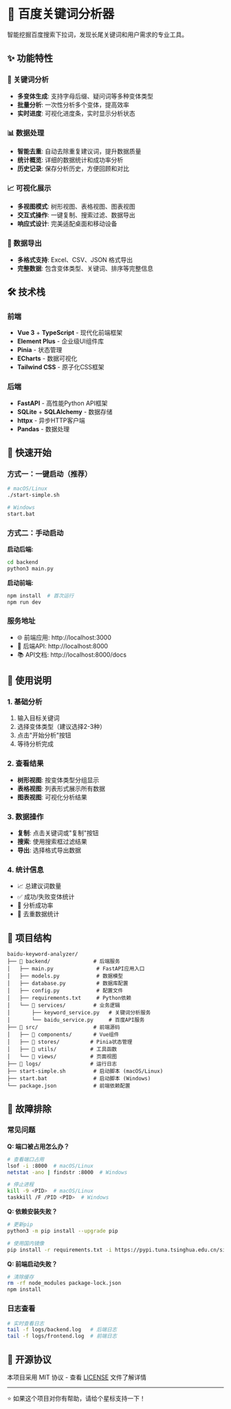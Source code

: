 # 🚀 百度关键词分析器

智能挖掘百度搜索下拉词，发现长尾关键词和用户需求的专业工具。

## ✨ 功能特性

### 🎯 关键词分析
- **多变体生成**: 支持字母后缀、疑问词等多种变体类型
- **批量分析**: 一次性分析多个变体，提高效率
- **实时进度**: 可视化进度条，实时显示分析状态

### 📊 数据处理
- **智能去重**: 自动去除重复建议词，提升数据质量
- **统计概览**: 详细的数据统计和成功率分析
- **历史记录**: 保存分析历史，方便回顾和对比

### 📈 可视化展示
- **多视图模式**: 树形视图、表格视图、图表视图
- **交互式操作**: 一键复制、搜索过滤、数据导出
- **响应式设计**: 完美适配桌面和移动设备

### 💾 数据导出
- **多格式支持**: Excel、CSV、JSON 格式导出
- **完整数据**: 包含变体类型、关键词、排序等完整信息

## 🛠️ 技术栈

### 前端
- **Vue 3** + **TypeScript** - 现代化前端框架
- **Element Plus** - 企业级UI组件库
- **Pinia** - 状态管理
- **ECharts** - 数据可视化
- **Tailwind CSS** - 原子化CSS框架

### 后端
- **FastAPI** - 高性能Python API框架
- **SQLite** + **SQLAlchemy** - 数据存储
- **httpx** - 异步HTTP客户端
- **Pandas** - 数据处理

## 🚀 快速开始

### 方式一：一键启动（推荐）

```bash
# macOS/Linux
./start-simple.sh

# Windows
start.bat
```

### 方式二：手动启动

**启动后端:**
```bash
cd backend
python3 main.py
```

**启动前端:**
```bash
npm install  # 首次运行
npm run dev
```

### 服务地址
- 🌐 前端应用: http://localhost:3000
- 🔧 后端API: http://localhost:8000
- 📚 API文档: http://localhost:8000/docs

## 📖 使用说明

### 1. 基础分析
1. 输入目标关键词
2. 选择变体类型（建议选择2-3种）
3. 点击"开始分析"按钮
4. 等待分析完成

### 2. 查看结果
- **树形视图**: 按变体类型分组显示
- **表格视图**: 列表形式展示所有数据
- **图表视图**: 可视化分析结果

### 3. 数据操作
- **复制**: 点击关键词或"复制"按钮
- **搜索**: 使用搜索框过滤结果
- **导出**: 选择格式导出数据

### 4. 统计信息
- 📈 总建议词数量
- ✅ 成功/失败变体统计
- 🎯 分析成功率
- 🔄 去重数据统计

## 📁 项目结构

```
baidu-keyword-analyzer/
├── 📁 backend/              # 后端服务
│   ├── main.py              # FastAPI应用入口
│   ├── models.py            # 数据模型
│   ├── database.py          # 数据库配置
│   ├── config.py            # 配置文件
│   ├── requirements.txt     # Python依赖
│   └── 📁 services/         # 业务逻辑
│       ├── keyword_service.py   # 关键词分析服务
│       └── baidu_service.py     # 百度API服务
├── 📁 src/                  # 前端源码
│   ├── 📁 components/       # Vue组件
│   ├── 📁 stores/          # Pinia状态管理
│   ├── 📁 utils/           # 工具函数
│   └── 📁 views/           # 页面视图
├── 📁 logs/                # 运行日志
├── start-simple.sh         # 启动脚本 (macOS/Linux)
├── start.bat               # 启动脚本 (Windows)
└── package.json            # 前端依赖配置
```

## 🔧 故障排除

### 常见问题

**Q: 端口被占用怎么办？**
```bash
# 查看端口占用
lsof -i :8000  # macOS/Linux
netstat -ano | findstr :8000  # Windows

# 停止进程
kill -9 <PID>  # macOS/Linux
taskkill /F /PID <PID>  # Windows
```

**Q: 依赖安装失败？**
```bash
# 更新pip
python3 -m pip install --upgrade pip

# 使用国内镜像
pip install -r requirements.txt -i https://pypi.tuna.tsinghua.edu.cn/simple/
```

**Q: 前端启动失败？**
```bash
# 清除缓存
rm -rf node_modules package-lock.json
npm install
```

### 日志查看
```bash
# 实时查看日志
tail -f logs/backend.log   # 后端日志
tail -f logs/frontend.log  # 前端日志
```

## 📄 开源协议

本项目采用 MIT 协议 - 查看 [LICENSE](LICENSE) 文件了解详情

---

⭐ 如果这个项目对你有帮助，请给个星标支持一下！